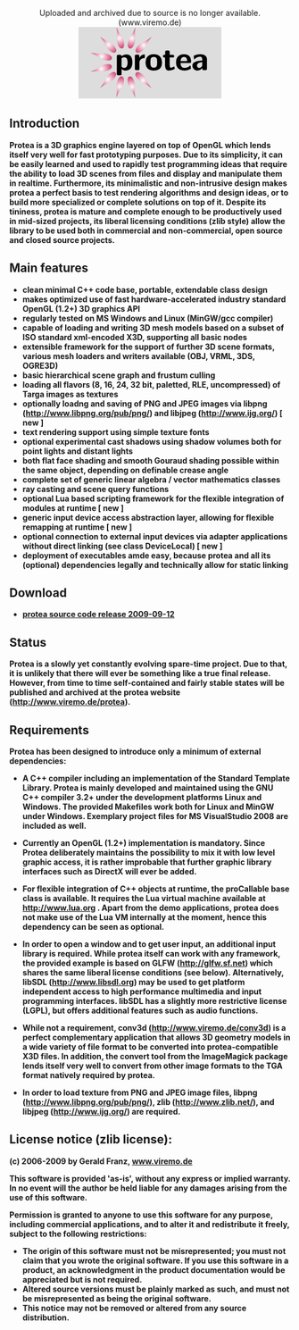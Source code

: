 <p align="center">Uploaded and archived due to source is no longer available. (www.viremo.de)<b /><br />

<img src="protea_128.png" />
</p>


## Introduction
Protea is a 3D graphics engine layered on top of OpenGL which lends itself very well
for fast prototyping purposes. Due to its simplicity, it can be
easily learned and used to rapidly test programming ideas that require the ability to load
3D scenes from files and display and manipulate them in realtime. Furthermore, its minimalistic and non-intrusive design
makes protea a perfect basis to test rendering algorithms and design ideas, or to build more specialized or complete solutions
on top of it. Despite its tininess, protea is mature and complete enough to be productively used in mid-sized
projects, its liberal licensing conditions (zlib style) allow the library to be used both in commercial and non-commercial, open source and closed
source projects.

## Main features
- clean minimal C++ code base, portable, extendable class design
- makes optimized use of fast hardware-accelerated industry standard OpenGL (1.2+) 3D graphics API
- regularly tested on MS Windows and Linux (MinGW/gcc compiler)
- capable of loading and writing 3D mesh models based on a subset of ISO standard xml-encoded X3D, supporting all basic nodes
- extensible framework for the support of further 3D scene formats, various mesh loaders and writers available (OBJ, VRML, 3DS, OGRE3D)
- basic hierarchical scene graph and frustum culling
- loading all flavors (8, 16, 24, 32 bit, paletted, RLE, uncompressed) of Targa images as textures
- optionally loadng and saving of PNG and JPEG images via libpng (http://www.libpng.org/pub/png/) and libjpeg (http://www.ijg.org/) [ new ]
- text rendering support using simple texture fonts
- optional experimental cast shadows using shadow volumes both for point lights and distant lights
- both flat face shading and smooth Gouraud shading possible within the same object, depending on definable crease angle
- complete set of generic linear algebra / vector mathematics classes
- ray casting and scene query functions
- optional Lua based scripting framework for the flexible integration of modules at runtime [ new ]
- generic input device access abstraction layer, allowing for flexible remapping at runtime [ new ]
- optional connection to external input devices via adapter applications without direct linking (see class DeviceLocal) [ new ]
- deployment of executables amde easy, because protea and all its (optional) dependencies legally and technically allow for static linking

## Download
- <a href="http://www.viremo.de/protea/protea_090912.zip">protea source code release 2009-09-12</a>

## Status
Protea is a slowly yet constantly evolving spare-time project. Due to that, it is unlikely that there
will ever be something like a true final release. However, from time to time self-contained and fairly stable
states will be published and archived at the protea website (http://www.viremo.de/protea).

## Requirements
Protea has been designed to introduce only a minimum of external dependencies:

- A C++ compiler including an implementation of the Standard Template
  Library.  Protea is mainly developed and maintained using
   the GNU C++ compiler 3.2+ under the development platforms Linux and
  Windows. The provided Makefiles work both for Linux and MinGW under Windows. 
  Exemplary project files for MS VisualStudio 2008 are included as well.

- Currently an OpenGL (1.2+) implementation is mandatory. Since Protea deliberately maintains 
  the possibility to mix it with low level graphic access, it is rather improbable
  that further graphic library interfaces such as DirectX will ever be added.
  
- For flexible integration of C++ objects at runtime, the proCallable base class is available.
  It requires the Lua virtual machine available at http://www.lua.org . Apart from the demo
  applications, protea does not make use of the Lua VM internally at the moment, hence this
  dependency can be seen as optional.

- In order to open a window and to get user input, an additional input library is required.
  While protea itself can work with any framework, the provided example is based on
  GLFW (http://glfw.sf.net) which shares the same liberal license conditions (see below). Alternatively,
  libSDL (http://www.libsdl.org) may be used to get platform independent access to high
  performance multimedia and input programming interfaces. libSDL has a slightly more restrictive
  license (LGPL), but offers additional features such as audio functions.
  
- While not a requirement, conv3d (http://www.viremo.de/conv3d) is a perfect complementary application that allows
  3D geometry models in a wide variety of file format to be converted into protea-compatible X3D files. In addition,
  the convert tool from the ImageMagick package lends itself very well to convert from other image formats to the
  TGA format natively required by protea.

- In order to load texture from PNG and JPEG image files, libpng (http://www.libpng.org/pub/png/), zlib 
  (http://www.zlib.net/), and libjpeg (http://www.ijg.org/) are required.

## License notice (zlib license):

 (c) 2006-2009 by Gerald Franz, www.viremo.de

  This software is provided 'as-is', without any express or implied
  warranty.  In no event will the author be held liable for any damages
  arising from the use of this software.

  Permission is granted to anyone to use this software for any purpose,
  including commercial applications, and to alter it and redistribute it
  freely, subject to the following restrictions:

  - The origin of this software must not be misrepresented; you must not
     claim that you wrote the original software. If you use this software
     in a product, an acknowledgment in the product documentation would be
     appreciated but is not required.
  - Altered source versions must be plainly marked as such, and must not be
     misrepresented as being the original software.
  - This notice may not be removed or altered from any source distribution.
 
